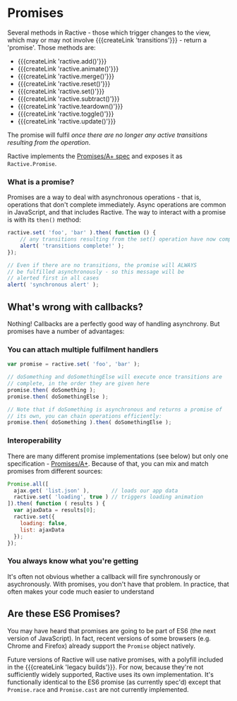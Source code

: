 # Promises


Several methods in Ractive - those which trigger changes to the view, which may or may not involve {{{createLink 'transitions'}}} - return a 'promise'. Those methods are:

* {{{createLink 'ractive.add()'}}}
* {{{createLink 'ractive.animate()'}}}
* {{{createLink 'ractive.merge()'}}}
* {{{createLink 'ractive.reset()'}}}
* {{{createLink 'ractive.set()'}}}
* {{{createLink 'ractive.subtract()'}}}
* {{{createLink 'ractive.teardown()'}}}
* {{{createLink 'ractive.toggle()'}}}
* {{{createLink 'ractive.update()'}}}

The promise will fulfil *once there are no longer any active transitions resulting from the operation*.

Ractive implements the [Promises/A+ spec](http://promises-aplus.github.io/promises-spec/) and exposes it as `Ractive.Promise`.


### What is a promise?

Promises are a way to deal with asynchronous operations - that is, operations that don't complete immediately. Async operations are common in JavaScript, and that includes Ractive. The way to interact with a promise is with its `then()` method:

```js
ractive.set( 'foo', 'bar' ).then( function () {
	// any transitions resulting from the set() operation have now completed
	alert( 'transitions complete!' );
});

// Even if there are no transitions, the promise will ALWAYS
// be fulfilled asynchronously - so this message will be
// alerted first in all cases
alert( 'synchronous alert' );
```


## What's wrong with callbacks?

Nothing! Callbacks are a perfectly good way of handling asynchrony. But promises have a number of advantages:

### You can attach multiple fulfilment handlers

```js
var promise = ractive.set( 'foo', 'bar' );

// doSomething and doSomethingElse will execute once transitions are
// complete, in the order they are given here
promise.then( doSomething );
promise.then( doSomethingElse );

// Note that if doSomething is asynchronous and returns a promise of
// its own, you can chain operations efficiently:
promise.then( doSomething ).then( doSomethingElse );
```

### Interoperability

There are many different promise implementations (see below) but only one specification - [Promises/A+](http://promises-aplus.github.io/promises-spec/). Because of that, you can mix and match promises from different sources:

```js
Promise.all([
  ajax.get( 'list.json' ),       // loads our app data
  ractive.set( 'loading', true ) // triggers loading animation
]).then( function ( results ) {
  var ajaxData = results[0];
  ractive.set({
    loading: false,
    list: ajaxData
  });
});
```

### You always know what you're getting

It's often not obvious whether a callback will fire synchronously or asychronously. With promises, you don't have that problem. In practice, that often makes your code much easier to understand


## Are these ES6 Promises?

You may have heard that promises are going to be part of ES6 (the next version of JavaScript). In fact, recent versions of some browsers (e.g. Chrome and Firefox) already support the `Promise` object natively.

Future versions of Ractive will use native promises, with a polyfill included in the {{{createLink 'legacy builds'}}}. For now, because they're not sufficiently widely supported, Ractive uses its own implementation. It's functionally identical to the ES6 promise (as currently spec'd) except that `Promise.race` and `Promise.cast` are not currently implemented.



